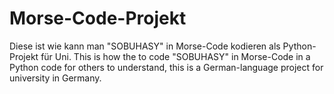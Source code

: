 # Morse-Code-Projekt
Diese ist wie kann man "SOBUHASY" in Morse-Code kodieren als Python-Projekt für Uni.
This is how the to code "SOBUHASY" in Morse-Code in a Python code for others to understand, this is a German-language project for university in Germany.
